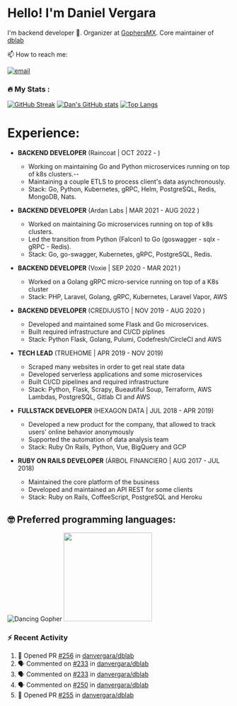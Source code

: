 # Hello! I'm Daniel Vergara

I'm backend developer :robot:. Organizer at [GophersMX](https://t.me/golangmx). Core maintainer of [dblab](https://github.com/danvergara/dblab)

📫 How to reach me:

[![email](https://img.shields.io/badge/Gmail-D14836?style=for-the-badge&logo=gmail&logoColor=white)](daniel.omar.vergara@gmail.com)

### :fire: My Stats :
[![GitHub Streak](https://streak-stats.demolab.com?user=danvergara&theme=dracula)](https://git.io/streak-stats)
[![Dan's GitHub stats](https://github-readme-stats.vercel.app/api?username=danvergara&show_icons=true&theme=dracula&count_private=true)](https://github.com/anuraghazra/github-readme-stats)
[![Top Langs](https://github-readme-stats.vercel.app/api/top-langs/?username=danvergara&layout=compact&theme=dracula&hide=jupyter%20notebook)](https://github.com/anuraghazra/github-readme-stats)


# Experience:

* **BACKEND DEVELOPER**
    (Raincoat | OCT 2022 - )
    * Working on maintaining Go and Python microservices running on top of k8s clusters.--
    * Maintaining a couple ETLS to process client's data asynchronously.
    * Stack: Go, Python, Kubernetes, gRPC, Helm, PostgreSQL, Redis, MongoDB, Nats.

* **BACKEND DEVELOPER**
    (Ardan Labs | MAR 2021 - AUG 2022 )
    * Worked on maintaining Go microservices running on top of k8s clusters.
    * Led the transition from Python (Falcon) to Go (goswagger - sqlx - gRPC - Redis).
    * Stack: Go, go-swagger, Kubernetes, gRPC, PostgreSQL, Redis.

* **BACKEND DEVELOPER**
    (Voxie | SEP 2020 - MAR 2021 )
    * Worked on a Golang gRPC micro-service running on top of a K8s cluster
    * Stack: PHP, Laravel, Golang, gRPC, Kubernetes, Laravel Vapor, AWS

* **BACKEND DEVELOPER**
    (CREDIJUSTO | NOV 2019 - AUG 2020 )
    * Developed and maintained some Flask and Go microservices.
    * Built required infrastructure and CI/CD piplines
    * Stack: Python Flask, Golang, Pulumi, Codefresh/CircleCI and AWS

* **TECH LEAD**
    (TRUEHOME | APR 2019 - NOV 2019)
    * Scraped many websites in order to get real state data
    * Developed serverless applications and some microservices
    * Built CI/CD pipelines and required infrastructure
    * Stack: Python, Flask, Scrapy, Bueautiful Soup, Terraform, AWS Lambdas, PostgreSQL, Gitlab CI and AWS

* **FULLSTACK DEVELOPER**
    (HEXAGON DATA | JUL 2018 - APR 2019)
    * Developed a new product for the company, that allowed to track users' online behavior anonymously
    * Supported the automation of data analysis team
    * Stack: Ruby On Rails, Python, Vue, BigQuery and GCP

* **RUBY ON RAILS DEVELOPER**
    (ÁRBOL FINANCIERO | AUG 2017 - JUL 2018)
    * Maintained the core platform of the business
    * Developed and maintained an API REST for some clients
    * Stack: Ruby on Rails, CoffeeScript, PostgreSQL and Heroku

## :nerd_face: Preferred programming languages:

![Dancing Gopher](http://static.velvetcache.org/pages/2018/06/13/party-gopher/dancing-gopher.gif)
<img src="https://media.giphy.com/media/KAq5w47R9rmTuvWOWa/giphy.gif" width="200" height="200"/>

### :zap: Recent Activity

<!--START_SECTION:activity-->
1. 💪 Opened PR [#256](https://github.com/danvergara/dblab/pull/256) in [danvergara/dblab](https://github.com/danvergara/dblab)
2. 🗣 Commented on [#233](https://github.com/danvergara/dblab/issues/233#issuecomment-2816089679) in [danvergara/dblab](https://github.com/danvergara/dblab)
3. 🗣 Commented on [#233](https://github.com/danvergara/dblab/issues/233#issuecomment-2816088201) in [danvergara/dblab](https://github.com/danvergara/dblab)
4. 🗣 Commented on [#250](https://github.com/danvergara/dblab/issues/250#issuecomment-2816087853) in [danvergara/dblab](https://github.com/danvergara/dblab)
5. 💪 Opened PR [#255](https://github.com/danvergara/dblab/pull/255) in [danvergara/dblab](https://github.com/danvergara/dblab)
<!--END_SECTION:activity-->
